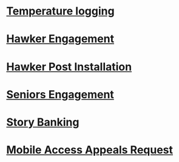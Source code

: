 

<head> <title>SDO frequently used Forms/URLS </title></head>

<body>


<h1><a href="https://form.gov.sg/#!/5ed511c339b707001104ebc0">Temperature logging</a></h1>

<h1><a href="http://go.gov.sg/hawkergodigital">Hawker Engagement</a></h1>
<h1><a href="https://form.gov.sg/#!/5ef8bf36d05786001138d5ce">Hawker Post Installation</a></h1>
<h1><a href="https://form.gov.sg/#!/5eddf3249731340014d9b36e">Seniors Engagement</a></h1>


<h1><a href="https://form.gov.sg/#!/5ef615d604a6cd00118ef242">Story Banking</a></h1>

<h1><a href="https://form.gov.sg/#!/5ef85a0def922700113f378e">Mobile Access Appeals Request</a></h1>


</body>
